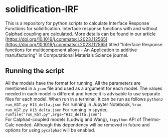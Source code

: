 # solidification-IRF
This is a repository for python scripts to calculate Interface Response Functions for solidification. Interface response functions with and without Calphad coupling are calculated. More details can be found in our article [https://doi.org/10.1016/j.commatsci.2023.112565](https://doi.org/10.1016/j.commatsci.2023.112565) titled "Interface Response functions for multicomponent alloys - An Application to additive manufacturing" in Computational Materials Science journal.

## Running the script
All the models have the format for running. All the parameters are mentioned in a `json` file and used as a argument for each model. The values needed in each model is different and hence it is advisable to use separate files for each model. When run in a terminal, it can be run as follows
`python3 run_KGT.py H13_delta.json`
For running in Jupyter Notebook,
`%run run_KGT.py H13_delta.json`
For running in spyder,
`runfile("run_KGT.py",args="H13_delta.json")`  
For Calphad-coupled models (Ludwig and Wang), `tcpython` API of Thermo-Calc needed. Although this dependency will be removed in future and options for using `pycalphad` will be enabled.
